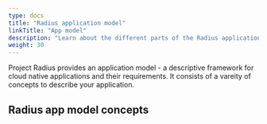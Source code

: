 ```yaml
---
type: docs
title: "Radius application model"
linkTitle: "App model"
description: "Learn about the different parts of the Radius application model"
weight: 30
---
```


Project Radius provides an application model - a descriptive framework for cloud native applications and their requirements. It consists of a vareity of concepts to describe your application.

## Radius app model concepts
